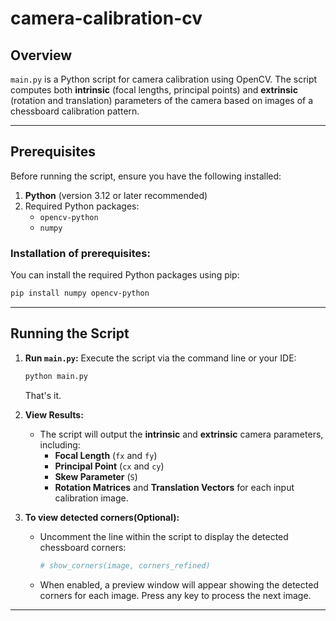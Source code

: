 # camera-calibration-cv

## Overview

`main.py` is a Python script for camera calibration using OpenCV. The script computes both **intrinsic** (focal lengths, principal points) and **extrinsic** (rotation and translation) parameters of the camera based on images of a chessboard calibration pattern.

-----

## Prerequisites

Before running the script, ensure you have the following installed:

1. **Python** (version 3.12 or later recommended)
2. Required Python packages:
    - `opencv-python`
    - `numpy`
   
### Installation of prerequisites:

You can install the required Python packages using pip:

```bash
pip install numpy opencv-python
```

-----

## Running the Script

1. **Run `main.py`:**
   Execute the script via the command line or your IDE:

   ```bash
   python main.py
   ```
    That's it.

2. **View Results:**
   - The script will output the **intrinsic** and **extrinsic** camera parameters, including:
     - **Focal Length** (`fx` and `fy`)
     - **Principal Point** (`cx` and `cy`)
     - **Skew Parameter** (`S`)
     - **Rotation Matrices** and **Translation Vectors** for each input calibration image.

3. **To view detected corners(Optional):**
   - Uncomment the line within the script to display the detected chessboard corners:
     ```python
     # show_corners(image, corners_refined)
     ```
   - When enabled, a preview window will appear showing the detected corners for each image. Press any key to process the next image.

---
